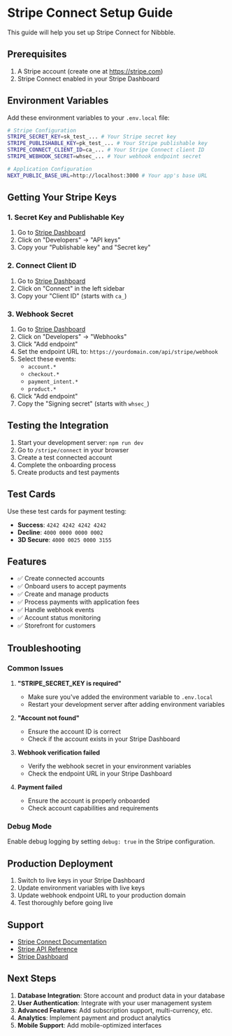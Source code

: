 # Stripe Connect Setup Guide

This guide will help you set up Stripe Connect for Nibbble.

## Prerequisites

1. A Stripe account (create one at https://stripe.com)
2. Stripe Connect enabled in your Stripe Dashboard

## Environment Variables

Add these environment variables to your `.env.local` file:

```bash
# Stripe Configuration
STRIPE_SECRET_KEY=sk_test_... # Your Stripe secret key
STRIPE_PUBLISHABLE_KEY=pk_test_... # Your Stripe publishable key
STRIPE_CONNECT_CLIENT_ID=ca_... # Your Stripe Connect client ID
STRIPE_WEBHOOK_SECRET=whsec_... # Your webhook endpoint secret

# Application Configuration
NEXT_PUBLIC_BASE_URL=http://localhost:3000 # Your app's base URL
```

## Getting Your Stripe Keys

### 1. Secret Key and Publishable Key
1. Go to [Stripe Dashboard](https://dashboard.stripe.com/)
2. Click on "Developers" → "API keys"
3. Copy your "Publishable key" and "Secret key"

### 2. Connect Client ID
1. Go to [Stripe Dashboard](https://dashboard.stripe.com/)
2. Click on "Connect" in the left sidebar
3. Copy your "Client ID" (starts with `ca_`)

### 3. Webhook Secret
1. Go to [Stripe Dashboard](https://dashboard.stripe.com/)
2. Click on "Developers" → "Webhooks"
3. Click "Add endpoint"
4. Set the endpoint URL to: `https://yourdomain.com/api/stripe/webhook`
5. Select these events:
   - `account.*`
   - `checkout.*`
   - `payment_intent.*`
   - `product.*`
6. Click "Add endpoint"
7. Copy the "Signing secret" (starts with `whsec_`)

## Testing the Integration

1. Start your development server: `npm run dev`
2. Go to `/stripe/connect` in your browser
3. Create a test connected account
4. Complete the onboarding process
5. Create products and test payments

## Test Cards

Use these test cards for payment testing:

- **Success**: `4242 4242 4242 4242`
- **Decline**: `4000 0000 0000 0002`
- **3D Secure**: `4000 0025 0000 3155`

## Features

- ✅ Create connected accounts
- ✅ Onboard users to accept payments
- ✅ Create and manage products
- ✅ Process payments with application fees
- ✅ Handle webhook events
- ✅ Account status monitoring
- ✅ Storefront for customers

## Troubleshooting

### Common Issues

1. **"STRIPE_SECRET_KEY is required"**
   - Make sure you've added the environment variable to `.env.local`
   - Restart your development server after adding environment variables

2. **"Account not found"**
   - Ensure the account ID is correct
   - Check if the account exists in your Stripe Dashboard

3. **Webhook verification failed**
   - Verify the webhook secret in your environment variables
   - Check the endpoint URL in your Stripe Dashboard

4. **Payment failed**
   - Ensure the account is properly onboarded
   - Check account capabilities and requirements

### Debug Mode

Enable debug logging by setting `debug: true` in the Stripe configuration.

## Production Deployment

1. Switch to live keys in your Stripe Dashboard
2. Update environment variables with live keys
3. Update webhook endpoint URL to your production domain
4. Test thoroughly before going live

## Support

- [Stripe Connect Documentation](https://stripe.com/docs/connect)
- [Stripe API Reference](https://stripe.com/docs/api)
- [Stripe Dashboard](https://dashboard.stripe.com/)

## Next Steps

1. **Database Integration**: Store account and product data in your database
2. **User Authentication**: Integrate with your user management system
3. **Advanced Features**: Add subscription support, multi-currency, etc.
4. **Analytics**: Implement payment and product analytics
5. **Mobile Support**: Add mobile-optimized interfaces
